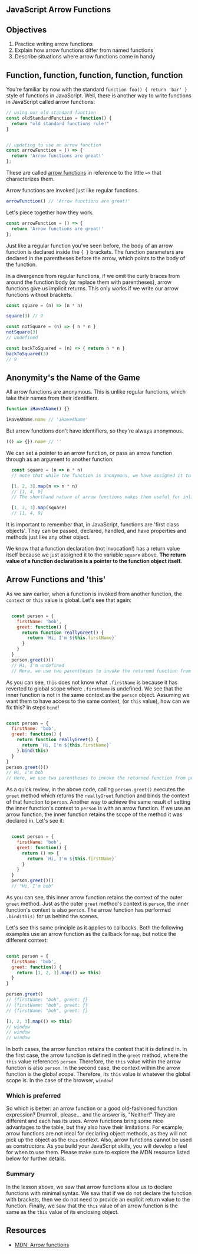 JavaScript Arrow Functions
---

## Objectives

1. Practice writing arrow functions
2. Explain how arrow functions differ from named functions
3. Describe situations where arrow functions come in handy

## Function, function, function, function, function

You're familiar by now with the standard `function foo() { return 'bar' }` style of functions in JavaScript.
Well, there is another way to write functions in JavaScript called arrow functions:

``` javascript
// using our old standard function
const oldStandardFunction = function() {
  return "old standard functions rule!"
}


// updating to use an arrow function
const arrowFunction = () => {
  return 'Arrow functions are great!'
};
```

These are called [arrow functions](https://developer.mozilla.org/en-US/docs/Web/JavaScript/Reference/Functions/Arrow_functions) in reference to the little `=>` that characterizes them.

Arrow functions are invoked just like regular functions.

``` javascript
arrowFunction() // 'Arrow functions are great!'
```

Let's piece together how they work.

``` javascript
const arrowFunction = () => {
  return 'Arrow functions are great!'
};
```

Just like a regular function you've seen before, the body of an arrow function is declared inside the `{ }` brackets. The function parameters are declared in the parentheses before the arrow, which points to the body of the function.  

In a divergence from regular functions, if we omit the curly braces from around the function body (or replace them with parentheses), arrow functions give us implicit returns.  This only works if we write our arrow functions without brackets.

``` javascript
const square = (n) => (n * n)

square(3) // 9

const notSquare = (n) => { n * n }
notSquare(3)
// undefined

const backToSquared = (n) => { return n * n }
backToSquared(3)
// 9

```
## Anonymity's the Name of the Game

All arrow functions are anonymous. This is unlike regular functions, which take their names from their identifiers.

``` javascript
function iHaveAName() {}

iHaveAName.name // 'iHaveAName'
```

But arrow functions don't have identifiers, so they're always anonymous.

``` javascript
(() => {}).name // ''
```

We can set a pointer to an arrow function, or pass an arrow function through as an argument to another function:

```javascript
  const square = (n => n * n)
  // note that while the function is anonymous, we have assigned it to the variable 'square'

  [1, 2, 3].map(n => n * n)
  // [1, 4, 9]
  // The shorthand nature of arrow functions makes them useful for inline definitions

  [1, 2, 3].map(square)
  // [1, 4, 9]
```

It is important to remember that, in JavaScript, functions are 'first class objects'. They can be passed, declared, handled, and have properties and methods just like any other object.

We know that a function declaration (not invocation!) has a return value itself because we just assigned it to the variable `square` above. **The return value of a function declaration is a pointer to the function object itself.**

## Arrow Functions and 'this'

As we saw earlier, when a function is invoked from another function, the `context` or `this` value is global.  Let's see that again:

```js

  const person = {
    firstName: 'bob',
    greet: function() {
      return function reallyGreet() {
        return `Hi, I'm ${this.firstName}`
      }
    }
  }
  person.greet()()
  // Hi, I'm undefined
  // Here, we use two parentheses to invoke the returned function from person.greet()
```

As you can see, `this` does not know what `.firstName` is because it has reverted to global scope where `.firstName` is undefined. We see that the inner function is not in the same context as the `person` object. Assuming we want them to have access to the same context, (or `this` value), how can we fix this? In steps `bind`!

```js

const person = {
  firstName: 'bob',
  greet: function() {
    return function reallyGreet() {
      return `Hi, I'm ${this.firstName}`
    }.bind(this)
  }
}
person.greet()()
// Hi, I'm bob
// Here, we use two parentheses to invoke the returned function from person.greet()
```

As a quick review, in the above code, calling `person.greet()` executes the `greet` method which returns the `reallyGreet` function and binds the context of that function to `person`. Another way to achieve the same result of setting the inner function's context to `person` is with an arrow function.  If we use an arrow function, the inner function retains the scope of the method it was declared in.  Let's see it:

```js

  const person = {
    firstName: 'bob',
    greet: function() {
      return () => {
        return `Hi, I'm ${this.firstName}`
      }
    }
  }
  person.greet()()
  // "Hi, I'm bob"
```

As you can see, this inner arrow function retains the context of the outer `greet` method.  Just as the outer `greet` method's context is `person`, the inner function's context is also `person`. The arrow function has performed `.bind(this)` for us behind the scenes.

Let's see this same principle as it applies to callbacks. Both the following examples use an arrow function as the callback for `map`, but notice the different context:

```js

const person = {
  firstName: 'bob',
  greet: function() {
    return [1, 2, 3].map(() => this)
  }
}

person.greet()
// {firstName: "bob", greet: ƒ}
// {firstName: "bob", greet: ƒ}
// {firstName: "bob", greet: ƒ}

[1, 2, 3].map(() => this)
// window
// window
// window
```
In both cases, the arrow function retains the context that it is defined in. In the first case, the arrow function is defined in the `greet` method, where the `this` value references `person`.  Therefore, the `this` value within the arrow function is also `person`.  In the second case, the context within the arrow function is the global scope. Therefore, its `this` value is whatever the global scope is. In the case of the browser, `window`!

### Which is preferred

So which is better: an arrow function or a good old-fashioned function expression?  Drumroll, please... and the answer is, "Neither!"  They are different and each has its uses.  Arrow functions bring some nice advantages to the table, but they also have their limitations.  For example, arrow functions are not ideal for declaring object methods, as they will not pick up the object as the `this` context.  Also, arrow functions cannot be used as constructors.  As you build your JavaScript skills, you will develop a feel for when to use them.  Please make sure to explore the MDN resource listed below for further details.

### Summary

In the lesson above, we saw that arrow functions allow us to declare functions with minimal syntax. We saw that if we do not declare the function with brackets, then we do not need to provide an explicit return value to the function.  Finally, we saw that the `this` value of an arrow function is the same as the `this` value of its enclosing object.

## Resources

- [MDN: Arrow functions](https://developer.mozilla.org/en-US/docs/Web/JavaScript/Reference/Functions/Arrow_functions)

